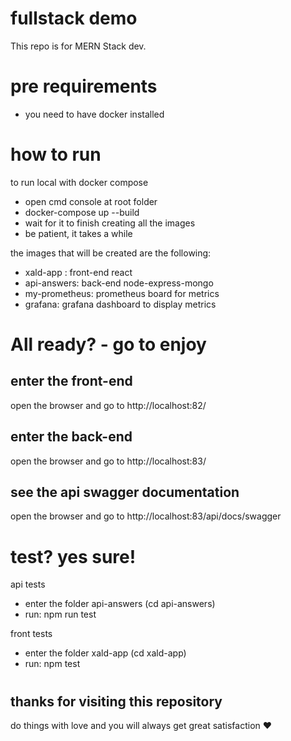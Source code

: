 # fullstack demo
This repo is for MERN Stack dev.

# pre requirements

- you need to have docker installed

# how to run

to run local with docker compose
- open cmd console at root folder
- docker-compose up --build
- wait for it to finish creating all the images
- be patient, it takes a while  

the images that will be created are the following:
- xald-app : front-end react
- api-answers: back-end node-express-mongo
- my-prometheus: prometheus board for metrics
- grafana: grafana dashboard to display metrics

# All ready? - go to enjoy
## enter the front-end
open the browser and go to http://localhost:82/

## enter the back-end
open the browser and go to http://localhost:83/

## see the api swagger documentation
open the browser and go to http://localhost:83/api/docs/swagger

# test? yes sure!
api tests
- enter the folder api-answers  (cd api-answers)
- run: npm run test

front tests
- enter the folder xald-app  (cd xald-app)
- run: npm test

#
## thanks for visiting this repository
do things with love and you will always get great satisfaction :heart:

